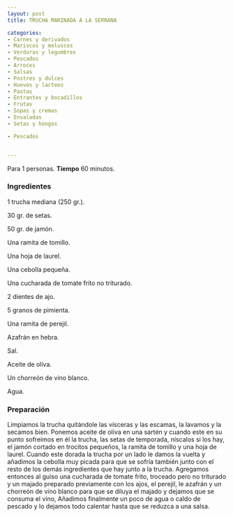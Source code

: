 ```yaml
---
layout: post
title: TRUCHA MARINADA A LA SERRANA

categories:
- Carnes y derivados
- Mariscos y moluscos
- Verduras y legumbres
- Pescados
- Arroces
- Salsas
- Postres y dulces
- Huevos y lacteos
- Pastas
- Entrantes y bocadillos
- Frutas
- Sopas y cremas
- Ensaladas
- Setas y hongos

- Pescados


---
```


Para 1 personas.
<b>Tiempo</b> 60 minutos.

<h3>Ingredientes</h3>

1 trucha mediana (250 gr.).

30 gr. de setas.

50 gr. de jamón.

Una ramita de tomillo.

Una hoja de laurel.

Una cebolla pequeña.

Una cucharada de tomate frito no triturado.

2 dientes de ajo.

5 granos de pimienta.

Una ramita de perejil.

Azafrán en hebra.

Sal.

Aceite de oliva.

Un chorreón de vino blanco.

Agua.

<h3>Preparación</h3>

Limpiamos la trucha quitándole las vísceras y las escamas, la lavamos y la secamos bien. Ponemos aceite de oliva en una sartén y cuando este en su punto sofreímos en él la trucha, las setas de temporada, níscalos si los hay, el jamón cortado en trocitos pequeños, la ramita de tomillo y una hoja de laurel. Cuando este dorada la trucha por un lado le damos la vuelta y añadimos la cebolla muy picada para que se sofría también junto con el resto de los demás ingredientes que hay junto a la trucha. Agregamos entonces al guiso una cucharada de tomate frito, troceado pero no triturado y un majado preparado previamente con los ajos, el perejil, le azafrán y un chorreón de vino blanco para que se diluya el majado y dejamos que se consuma el vino, Añadimos finalmente un poco de agua o caldo de pescado y lo dejamos todo calentar hasta que se reduzca a una salsa.

